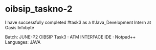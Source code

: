 # oibsip_taskno-2

I have successfully completed #task3 as a #Java_Development Intern at Oasis Infobyte

Batch: JUNE-P2 OIBSIP
Task3 : ATM INTERFACE
IDE : Notpad++
Languages: JAVA
